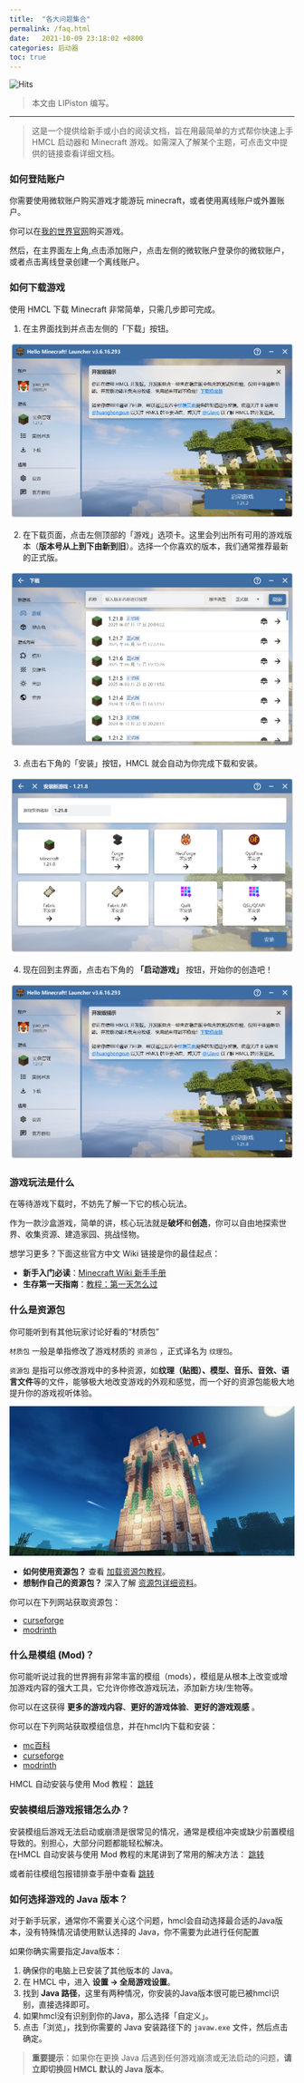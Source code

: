 ```yaml
---
title:  "各大问题集合"
permalink: /faq.html
date:   2021-10-09 23:18:02 +0800
categories: 启动器
toc: true
---
```


![Hits](https://hits.zkitefly.eu.org/?tag=https%3A%2F%2Fdocs.hmcl.net%2Ffaq.html)

> 本文由 LIPiston 编写。

---

> 这是一个提供给新手或小白的阅读文档，旨在用最简单的方式帮你快速上手 HMCL 启动器和 Minecraft 游戏。如需深入了解某个主题，可点击文中提供的链接查看详细文档。

### 如何登陆账户

你需要使用微软账户购买游戏才能游玩 minecraft，或者使用离线账户或外置账户。

你可以在[我的世界官网](https://www.minecraft.com)购买游戏。

然后，在主界面左上角,点击添加账户，点击左侧的微软账户登录你的微软账户，或者点击离线登录创建一个离线账户。

### 如何下载游戏

使用 HMCL 下载 Minecraft 非常简单，只需几步即可完成。 

1. 在主界面找到并点击左侧的「下载」按钮。

![](/assets/img/docs/about-questions/img.png)

2. 在下载页面，点击左侧顶部的「游戏」选项卡。这里会列出所有可用的游戏版本（**版本号从上到下由新到旧**）。选择一个你喜欢的版本，我们通常推荐最新的正式版。

![](/assets/img/docs/about-questions/img2.png)

3. 点击右下角的「安装」按钮，HMCL 就会自动为你完成下载和安装。

![](/assets/img/docs/about-questions/img3.png)

4. 现在回到主界面，点击右下角的 **「启动游戏」** 按钮，开始你的创造吧！

![](/assets/img/docs/about-questions/img4.png)

### 游戏玩法是什么

在等待游戏下载时，不妨先了解一下它的核心玩法。 

作为一款沙盒游戏，简单的讲，核心玩法就是**破坏**和**创造**，你可以自由地探索世界、收集资源、建造家园、挑战怪物。  

想学习更多？下面这些官方中文 Wiki 链接是你的最佳起点：
- **新手入门必读**：[Minecraft Wiki 新手手册](https://zh.minecraft.wiki/w/%E6%95%99%E7%A8%8B/%E6%96%B0%E6%89%8B%E6%89%8B%E5%86%8C)
- **生存第一天指南**：[教程：第一天怎么过](https://zh.minecraft.wiki/w/Tutorial:%E7%AC%AC%E4%B8%80%E5%A4%A9)

### 什么是资源包

你可能听到有其他玩家讨论好看的“材质包”  

`材质包` 一般是单指修改了游戏材质的 `资源包` ，正式译名为 `纹理包`。

`资源包` 是指可以修改游戏中的多种资源，如**纹理（贴图）、模型、音乐、音效、语言文件**等的文件，能够极大地改变游戏的外观和感觉，而一个好的资源包能极大地提升你的游戏视听体验。

![大致示意图](/assets/img/docs/about-questions/img5.jpg)

- **如何使用资源包？** 查看 [加载资源包教程](https://zh.minecraft.wiki/w/Tutorial:%E5%8A%A0%E8%BD%BD%E8%B5%84%E6%BA%90%E5%8C%85)。
- **想制作自己的资源包？** 深入了解 [资源包详细资料](https://zh.minecraft.wiki/w/%E8%B5%84%E6%BA%90%E5%8C%85)。

你可以在下列网站获取资源包：
- [curseforge](https://www.planetminecraft.com/texture-packs/)
- [modrinth](https://modrinth.com/resourcepacks)

### 什么是模组 (Mod)？

你可能听说过我的世界拥有非常丰富的模组（mods），模组是从根本上改变或增加游戏内容的强大工具，它允许你修改游戏玩法，添加新方块/生物等。  

你可以在这获得 **更多的游戏内容**、**更好的游戏体验**、**更好的游戏观感** 。

你可以在下列网站获取模组信息，并在hmcl内下载和安装：
- [mc百科](https://www.mcmod.cn/)
- [curseforge](https://www.curseforge.com/minecraft/search?class=mc-mods)
- [modrinth](https://modrinth.com/mods)

HMCL 自动安装与使用 Mod 教程： [跳转](/launcher/auto-installing.html)

### 安装模组后游戏报错怎么办？

安装模组后游戏无法启动或崩溃是很常见的情况，通常是模组冲突或缺少前置模组导致的。别担心，大部分问题都能轻松解决。  
在HMCL 自动安装与使用 Mod 教程的末尾讲到了常用的解决方法： [跳转](/launcher/auto-installing.html#%E5%AE%89%E8%A3%85-mod-%E5%90%8E%E6%B8%B8%E6%88%8F%E6%8A%A5%E9%94%99%E6%97%A0%E6%B3%95%E5%90%AF%E5%8A%A8)

或者前往模组包报错排查手册中查看 [跳转](/modpack/error-handbook.html)

### 如何选择游戏的 Java 版本？

对于新手玩家，通常你不需要关心这个问题，hmcl会自动选择最合适的Java版本，没有特殊情况请使用默认选择的 Java，你不需要为此进行任何配置  

如果你确实需要指定Java版本：

1. 确保你的电脑上已安装了其他版本的 Java。
2. 在 HMCL 中，进入 **设置 -> 全局游戏设置**。
3. 找到 **Java 路径**，这里有两种情况，你安装的Java版本很可能已被hmcl识别，直接选择即可。
4. 如果hmcl没有识别到你的Java，那么选择「自定义」。
5. 点击「浏览」，找到你需要的 Java 安装路径下的 `javaw.exe` 文件，然后点击确定。

> **重要提示**：如果你在更换 Java 后遇到任何游戏崩溃或无法启动的问题，**请立即切换回 HMCL 默认的 Java 版本**。
